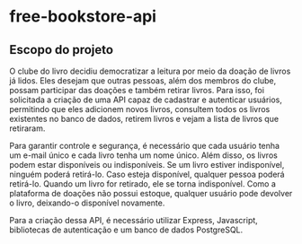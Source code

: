 # free-bookstore-api

## Escopo do projeto

  O clube do livro decidiu democratizar a leitura por meio da doação de livros já lidos. Eles desejam que outras pessoas, além dos membros do clube, possam participar das doações e também retirar livros. Para isso, foi solicitada a criação de uma API capaz de cadastrar e autenticar usuários, permitindo que eles adicionem novos livros, consultem todos os livros existentes no banco de dados, retirem livros e vejam a lista de livros que retiraram.

Para garantir controle e segurança, é necessário que cada usuário tenha um e-mail único e cada livro tenha um nome único. Além disso, os livros podem estar disponíveis ou indisponíveis. Se um livro estiver indisponível, ninguém poderá retirá-lo. Caso esteja disponível, qualquer pessoa poderá retirá-lo. Quando um livro for retirado, ele se torna indisponível. Como a plataforma de doações não possui estoque, qualquer usuário pode devolver o livro, deixando-o disponível novamente.

Para a criação dessa API, é necessário utilizar Express, Javascript, bibliotecas de autenticação e um banco de dados PostgreSQL.
